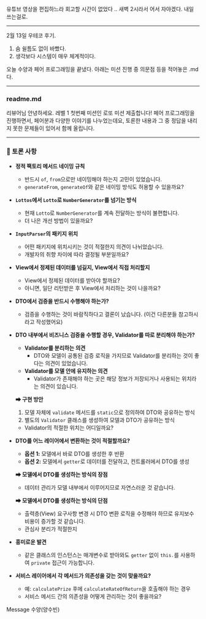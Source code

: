 유튜브 영상을 편집하느라 회고할 시간이 없었다 .. 새벽 2시라서 어서 자야겠다.
내일 쓰는걸로.


- - -

2월 13일 우테코 후기.
1. 숨 쉴틈도 없이 바빴다.
2. 생각보다 시스템이 매우 체계적이다.

오늘 수양과 페어 프로그래밍을 끝냈다.
아래는 미션 진행 중 의문점 등을 적어놓은 .md 다.


- - -


### readme.md

리뷰어님 안녕하세요. 레벨 1 첫번째 미션인 로또 미션 제출합니다!
페어 프로그래밍을 진행하면서, 페어분과 다양한 이야기를 나누었는데요, 토론한 내용과 그 중 정답을 내리지 못한 문제들이 있어서 함께 올립니다.

---

### 🔹 토론 사항
- **정적 팩토리 메서드 네이밍 규칙**
  - 반드시 `of`, `from`으로만 네이밍해야 하는지 고민이 있었습니다.
  - `generateFrom`, `generateOf`와 같은 네이밍 방식도 허용할 수 있을까요?

- **`Lottos`에서 `Lotto`로 `NumberGenerator`를 넘기는 방식**
  - 현재 `Lotto`로 `NumberGenerator`를 계속 전달하는 방식이 불편합니다.
  - 더 나은 개선 방법이 있을까요?

- **`InputParser`의 패키지 위치**
  - 어떤 패키지에 위치시키는 것이 적절한지 의견이 나뉘었습니다.
  - 개발자의 취향 차이에 따라 결정될 부분일까요?

- **View에서 정제된 데이터를 넘길지, View에서 직접 처리할지**
  - View에서 정제된 데이터를 받아야 할까요?
  - 아니면, 일단 리턴받은 후 View에서 처리하는 것이 나을까요?

- **DTO에서 검증을 반드시 수행해야 하는가?**  
  - 검증을 수행하는 것이 바람직하다고 결론이 났습니다. (이건 다른분들 참고하시라고 작성했어요)

- **DTO 내부에서 비즈니스 검증을 수행할 경우, Validator를 따로 분리해야 하는가?**  
  - **Validator를 분리하는 의견**
    - DTO와 모델이 공통된 검증 로직을 가지므로 Validator를 분리하는 것이 좋다는 의견이 있었습니다.
  - **Validator를 모델 안에 유지하는 의견**
    - Validator가 존재해야 하는 곳은 해당 정보가 저장되거나 사용되는 위치라는 의견이 있습니다.

  **➡ 구현 방안**
  1. 모델 자체에 `validate` 메서드를 `static`으로 정의하여 DTO와 공유하는 방식  
  2. 별도의 `Validator` 클래스를 생성하여 모델과 DTO가 공유하는 방식  
  - Validator의 적절한 위치는 어디일까요?  

- **DTO를 어느 레이어에서 변환하는 것이 적절할까요?**  
  - **옵션 1:** 모델에서 바로 DTO를 생성한 후 반환  
  - **옵션 2:** 모델에서 `getter`로 데이터를 전달하고, 컨트롤러에서 DTO를 생성  

  **➡ 모델에서 DTO를 생성하는 방식의 장점**  
  - 데이터 관리가 모델 내부에서 이루어지므로 자연스러운 것 같습니다.

  **➡ 모델에서 DTO를 생성하는 방식의 단점**  
  - 출력층(View) 요구사항 변경 시 DTO 변환 로직을 수정해야 하므로 유지보수 비용이 증가할 것 같습니다.
  - 관심사 분리가 적절한지
  
- **흥미로운 발견**
  - 같은 클래스의 인스턴스는 매개변수로 받아와도 `getter` 없이 `this.`를 사용하여 `private` 접근이 가능합니다.

- **서비스 레이어에서 각 메서드가 의존성을 갖는 것이 맞을까요?**
  - 예: `calculatePrize` 후에 `calculateRateOfReturn`을 호출해야 하는 경우  
  - 서비스 메서드 간의 의존성을 어떻게 관리하는 것이 좋을까요?

  

Message 수양(양수빈)